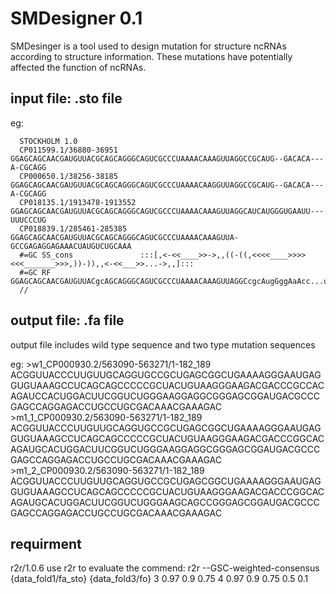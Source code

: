 # SMDesigner 0.1
SMDesinger is a tool used to design mutation for structure ncRNAs according to structure information. These mutations have potentially affected the function of ncRNAs.

## input file: .sto file
eg:

      STOCKHOLM 1.0
      CP011599.1/36880-36951     GGAGCAGCAACGAUGUUACGCAGCAGGGCAGUCGCCCUAAAACAAAGUUAGGCCGCAUG--GACACA---A-CGCAGG
      CP000650.1/38256-38185     GGAGCAGCAACGAUGUUACGCAGCAGGGCAGUCGCCCUAAAACAAGGUUAGGCCGCAUG--GACACA---A-CGCAGG
      CP018135.1/1913478-1913552 GGAGCAGCAACGAUGUUACGCAGCAGGGCAGUCGCCCUAAAACAAAGUUAGGCAUCAUGGGUGAAUU---UUUCCCUG
      CP018839.1/285461-285385   GGAGCAGCAACGAUGUUACGCAGCAGGGCAGUCGCCCUAAAACAAAGUUA-GCCGAGAGGAGAAACUAUGUCUGCAAA
      #=GC SS_cons               :::[,<-<<____>>->,,((-((,<<<<____>>>><<<_______>>>,))-)),,<-<<___>>...->,,]:::
      #=GC RF                    GGAGCAGCAACGAUGUUACgcAGCAGGGCAGUCGCCCUAAAACAAAGUUAGGCcgcAugGggAaAcc...ucugCaag
      //

## output file: .fa file 
output file includes wild type sequence and two type mutation sequences 

eg:   >w1_CP000930.2/563090-563271/1-182_189
      ACGGUUACCCUUGUUGCAGGUGCCGCUGAGCGGCUGAAAAGGGAAUGAGGUGUAAAGCCUCAGCAGCCCCCGCUACUGUAAGGGAAGACGACCCGCCACAGAUCCACUGGACUUCGGUCUGGGAAGGAGGCGGGAGCGGAUGACGCCCGAGCCAGGAGACCUGCCUGCGACAAACGAAAGAC
      >m1_1_CP000930.2/563090-563271/1-182_189
      ACGGUUACCCUUGUUGCAGGUGCCGCUGAGCGGCUGAAAAGGGAAUGAGGUGUAAAGCCUCAGCAGCCCCCGCUACUGUAAGGGAAGACGACCCGGCACAGAUGCACUGGACUUCGGUCUGGGAAGGAGGCGGGAGCGGAUGACGCCCGAGCCAGGAGACCUGCCUGCGACAAACGAAAGAC
      >m1_2_CP000930.2/563090-563271/1-182_189
      ACGGUUACCCUUGUUGCAGGUGCCGCUGAGCGGCUGAAAAGGGAAUGAGGUGUAAAGCCUCAGCAGCCCCCGCUACUGUAAGGGAAGACGACCCGGCACAGAUGCACUGGACUUCGGUCUGGGAAGCAGCCGGGAGCGGAUGACGCCCGAGCCAGGAGACCUGCCUGCGACAAACGAAAGAC
## requirment 

r2r/1.0.6 
use r2r to evaluate the 
commend: r2r --GSC-weighted-consensus {data_fold1/fa_sto} {data_fold3/fo} 3 0.97 0.9 0.75 4 0.97 0.9 0.75 0.5 0.1
